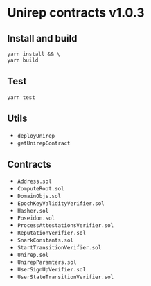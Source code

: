# Unirep contracts v1.0.3

## Install and build
```shell
yarn install && \
yarn build
```

## Test
```shell
yarn test
```

## Utils
- `deployUnirep`
- `getUnirepContract`

## Contracts
- `Address.sol`
- `ComputeRoot.sol`
- `DomainObjs.sol`
- `EpochKeyValidityVerifier.sol`
- `Hasher.sol`
- `Poseidon.sol`
- `ProcessAttestationsVerifier.sol`
- `ReputationVerifier.sol`
- `SnarkConstants.sol`
- `StartTransitionVerifier.sol`
- `Unirep.sol`
- `UnirepParamters.sol`
- `UserSignUpVerifier.sol`
- `UserStateTransitionVerifier.sol`